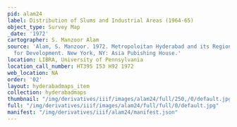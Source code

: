 ```yaml
---
pid: alam24
label: Distribution of Slums and Industrial Areas (1964-65)
object_type: Survey Map
_date: '1972'
cartographer: S. Manzoor Alam
source: 'Alam, S. Manzoor. 1972. Metropoloitan Hyderabad and its Region: A Strategy
  for Development. New York, NY: Asia Pubishing House.'
location: LIBRA, University of Pennsylvania
location_call_number: HT395 I53 H92 1972
web_location: NA
order: '02'
layout: hyderabadmaps_item
collection: hyderabadmaps
thumbnail: "/img/derivatives/iiif/images/alam24/full/250,/0/default.jpg"
full: "/img/derivatives/iiif/images/alam24/full/full/0/default.jpg"
manifest: "/img/derivatives/iiif/alam24/manifest.json"
---
```

